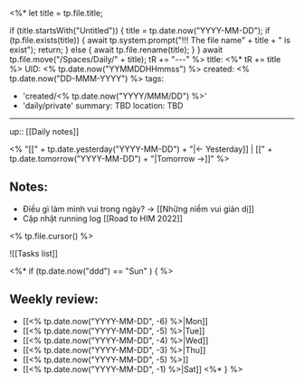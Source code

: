 <%*
  let title = tp.file.title;
  
  if (title.startsWith("Untitled")) {
    title = tp.date.now("YYYY-MM-DD");
	if (tp.file.exists(title)) {
      await tp.system.prompt("!!! The file name" + title + " is exist");
	  return;
    }
	else {
	  await tp.file.rename(title);
	}
  }
  await tp.file.move("/Spaces/Daily/" + title);
  tR += "---"
%>
title: <%* tR += title %>
UID: <% tp.date.now("YYMMDDHHmmss") %>
created: <% tp.date.now("DD-MMM-YYYY") %>
tags:
  - 'created/<% tp.date.now("YYYY/MMM/DD") %>'
  - 'daily/private'
summary: TBD
location: TBD
---
up:: [[Daily notes]]

<% "[[" + tp.date.yesterday("YYYY-MM-DD") + "|<- Yesterday]] | [[" + tp.date.tomorrow("YYYY-MM-DD")  + "|Tomorrow ->]]" %>

## Notes:

- Điều gì làm mình vui trong ngày? -> [[Những niềm vui giản dị]]
- Cập nhật running log [[Road to HIM 2022]]

<% tp.file.cursor() %>

![[Tasks list]]

<%* if (tp.date.now("ddd") == "Sun" ) { %>
## Weekly review:
- [[<% tp.date.now("YYYY-MM-DD", -6) %>|Mon]]
- [[<% tp.date.now("YYYY-MM-DD", -5) %>|Tue]]
- [[<% tp.date.now("YYYY-MM-DD", -4) %>|Wed]]
- [[<% tp.date.now("YYYY-MM-DD", -3) %>|Thu]]
- [[<% tp.date.now("YYYY-MM-DD", -5) %>]]
- [[<% tp.date.now("YYYY-MM-DD", -1) %>|Sat]]
<%* } %>
